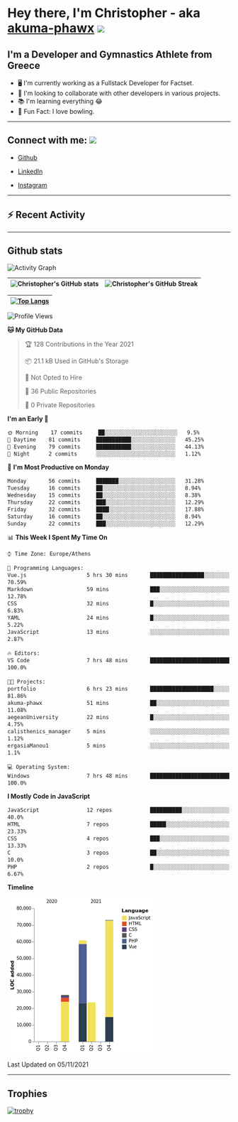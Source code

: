 # Hey there, I'm Christopher - aka [akuma-phawx](https://github.com/akuma-phawx) <img src = "https://raw.githubusercontent.com/MartinHeinz/MartinHeinz/master/wave.gif" width = 50px>

## I'm a Developer and Gymnastics Athlete from Greece

- 🖥️ I'm currently working as a Fullstack Developer for Factset.
- 🤲 I'm looking to collaborate with other developers in various projects.
- 📚 I'm learning everything 😂
- 🎳 Fun Fact: I love bowling.

---

## Connect with me: <img src='https://raw.githubusercontent.com/ShahriarShafin/ShahriarShafin/main/Assets/handshake.gif' width="100px">

- [Github](https://github.com/akuma-phawx)

- [LinkedIn](https://www.linkedin.com/in/christopher-vradis-3b9a68151/)

- [Instagram](https://www.instagram.com/chris.vrd_sw/)

---

## ⚡ Recent Activity

<!--START_SECTION:activity-->
<!--END_SECTION:activity-->

---

## Github stats

![Activity Graph](https://activity-graph.herokuapp.com/graph?username=akuma-phawx&theme=dracula)

| ![Christopher's GitHub stats](https://github-readme-stats.vercel.app/api?username=akuma-phawx&show_icons=true&theme=dracula) | ![Christopher's GitHub Streak](https://github-readme-streak-stats.herokuapp.com/?user=akuma-phawx&theme=dracula) |
| ---------------------------------------------------------------------------------------------------------------------------- | ---------------------------------------------------------------------------------------------------------------- |

| [![Top Langs](https://github-readme-stats.vercel.app/api/top-langs/?username=akuma-phawx&show_icons=true&theme=radical)](https://github.com/akuma-phawx/github-readme-stats) |
| ---------------------------------------------------------------------------------------------------------------------------------------------------------------------------- |

<!--START_SECTION:waka-->
![Profile Views](http://img.shields.io/badge/Profile%20Views-1-blue)

**🐱 My GitHub Data** 

> 🏆 128 Contributions in the Year 2021
 > 
> 📦 21.1 kB Used in GitHub's Storage 
 > 
> 🚫 Not Opted to Hire
 > 
> 📜 36 Public Repositories 
 > 
> 🔑 0 Private Repositories  
 > 
**I'm an Early 🐤** 

```text
🌞 Morning    17 commits     ██░░░░░░░░░░░░░░░░░░░░░░░   9.5% 
🌆 Daytime    81 commits     ███████████░░░░░░░░░░░░░░   45.25% 
🌃 Evening    79 commits     ███████████░░░░░░░░░░░░░░   44.13% 
🌙 Night      2 commits      ░░░░░░░░░░░░░░░░░░░░░░░░░   1.12%

```
📅 **I'm Most Productive on Monday** 

```text
Monday       56 commits     ███████░░░░░░░░░░░░░░░░░░   31.28% 
Tuesday      16 commits     ██░░░░░░░░░░░░░░░░░░░░░░░   8.94% 
Wednesday    15 commits     ██░░░░░░░░░░░░░░░░░░░░░░░   8.38% 
Thursday     22 commits     ███░░░░░░░░░░░░░░░░░░░░░░   12.29% 
Friday       32 commits     ████░░░░░░░░░░░░░░░░░░░░░   17.88% 
Saturday     16 commits     ██░░░░░░░░░░░░░░░░░░░░░░░   8.94% 
Sunday       22 commits     ███░░░░░░░░░░░░░░░░░░░░░░   12.29%

```


📊 **This Week I Spent My Time On** 

```text
⌚︎ Time Zone: Europe/Athens

💬 Programming Languages: 
Vue.js                   5 hrs 30 mins       █████████████████░░░░░░░░   70.59% 
Markdown                 59 mins             ███░░░░░░░░░░░░░░░░░░░░░░   12.78% 
CSS                      32 mins             █░░░░░░░░░░░░░░░░░░░░░░░░   6.83% 
YAML                     24 mins             █░░░░░░░░░░░░░░░░░░░░░░░░   5.22% 
JavaScript               13 mins             ░░░░░░░░░░░░░░░░░░░░░░░░░   2.87%

🔥 Editors: 
VS Code                  7 hrs 48 mins       █████████████████████████   100.0%

🐱‍💻 Projects: 
portfolio                6 hrs 23 mins       ████████████████████░░░░░   81.86% 
akuma-phawx              51 mins             ██░░░░░░░░░░░░░░░░░░░░░░░   11.08% 
aegeanUniversity         22 mins             █░░░░░░░░░░░░░░░░░░░░░░░░   4.75% 
calisthenics_manager     5 mins              ░░░░░░░░░░░░░░░░░░░░░░░░░   1.12% 
ergasiaManou1            5 mins              ░░░░░░░░░░░░░░░░░░░░░░░░░   1.1%

💻 Operating System: 
Windows                  7 hrs 48 mins       █████████████████████████   100.0%

```

**I Mostly Code in JavaScript** 

```text
JavaScript               12 repos            ██████████░░░░░░░░░░░░░░░   40.0% 
HTML                     7 repos             █████░░░░░░░░░░░░░░░░░░░░   23.33% 
CSS                      4 repos             ███░░░░░░░░░░░░░░░░░░░░░░   13.33% 
C                        3 repos             ██░░░░░░░░░░░░░░░░░░░░░░░   10.0% 
PHP                      2 repos             █░░░░░░░░░░░░░░░░░░░░░░░░   6.67%

```


**Timeline**

![Chart not found](https://raw.githubusercontent.com/akuma-phawx/akuma-phawx/main/charts/bar_graph.png) 


 Last Updated on 05/11/2021
<!--END_SECTION:waka-->

---

## Trophies

[![trophy](https://github-profile-trophy.vercel.app/?username=akuma-phawx&theme=onedark)](https://github.com/ryo-ma/github-profile-trophy)
